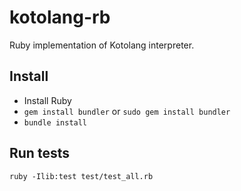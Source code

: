 # kotolang-rb

Ruby implementation of Kotolang interpreter.

## Install

* Install Ruby
* `gem install bundler` or `sudo gem install bundler`
* `bundle install`

## Run tests

`ruby -Ilib:test test/test_all.rb`